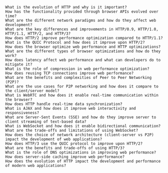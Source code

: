     What is the evolution of HTTP and why is it important?
    How has the functionality provided through browser APIs evolved over time?
    What are the different network paradigms and how do they affect web development?
    What are the key differences and improvements in HTTP/0.9, HTTP/1.0, HTTP/1.1, HTTP/2, and HTTP/3?
    How does HTTP/2 improve performance optimization compared to HTTP/1.1?
    What is the QUIC Protocol and how does it improve upon HTTP/2?
    How does the browser optimize web performance and HTTP optimizations?
    What are the different types of browser optimizations and how do they work?
    How does latency affect web performance and what can developers do to mitigate it?
    What is the role of compression in web performance optimization?
    How does reusing TCP connections improve web performance?
    What are the benefits and complexities of Peer to Peer Networking (P2P)?
    What are the use cases for P2P networking and how does it compare to the client/server model?
    What is WebRTC and how does it enable real-time communication within the browser?
    How does HTTP handle real-time data synchronization?
    What is AJAX and how does it improve web interactivity and responsiveness?
    What are Server-Sent Events (SSE) and how do they improve server to client streaming of text-based data?
    What is WebSocket and how does it enable bidirectional communication?
    What are the trade-offs and limitations of using WebSocket?
    How does the choice of network architecture (client-server vs P2P) impact the development of web applications?
    How does HTTP/3 use the QUIC protocol to improve upon HTTP/2?
    What are the benefits and trade-offs of using HTTP/3?
    What is the role of DNS optimizations in improving web performance?
    How does server-side caching improve web performance?
    How does the evolution of HTTP impact the development and performance of modern web applications?